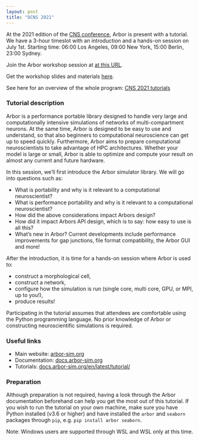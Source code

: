 ```yaml
---
layout: post
title: "OCNS 2021"
---
```


At the 2021 edition of the [CNS conference](https://www.cnsorg.org/cns-2021), Arbor is present with a tutorial. We have a 3-hour timeslot with an introduction and a hands-on session on July 1st. Starting time: 06:00 Los Angeles, 09:00 New York, 15:00 Berlin, 23:00 Sydney.

Join the Arbor workshop session at [at this URL](https://webconf.fz-juelich.de/b/hui-frn-onh-m6x).

Get the workshop slides and materials [here](https://github.com/arbor-sim/arbor-materials/tree/master/presentations/ocns2021).

See here for an overview of the whole program: [CNS 2021 tutorials](https://www.cnsorg.org/cns-2021-tutorials)

### Tutorial description

Arbor is a performance portable library designed to handle very large and computationally intensive simulations of networks of multi-compartment neurons. At the same time, Arbor is designed to be easy to use and understand, so that also beginners to computational neuroscience can get up to speed quickly. Furthermore, Arbor aims to prepare computational neuroscientists to take advantage of HPC architectures. Whether your model is large or small, Arbor is able to optimize and compute your result on almost any current and future hardware.

In this session, we’ll first introduce the Arbor simulator library. We will go into questions such as:

* What is portability and why is it relevant to a computational neuroscientist?
* What is performance portability and why is it relevant to a computational neuroscientist?
* How did the above considerations impact Arbors design?
* How did it impact Arbors API design, which is to say: how easy to use is all this?
* What’s new in Arbor? Current developments include performance improvements for gap junctions, file format compatibility, the Arbor GUI and more!

After the introduction, it is time for a hands-on session where Arbor is used to:

* construct a morphological cell,
* construct a network,
* configure how the simulation is run (single core, multi core, GPU, or MPI, up to you!),
* produce results!

Participating in the tutorial assumes that attendees are comfortable using the Python programming language. No prior knowledge of Arbor or constructing neuroscientific simulations is required.
​
### Useful links

* Main website: [arbor-sim.org](https://arbor-sim.org)
* Documentation: [docs.arbor-sim.org](https://docs.arbor-sim.org)
* Tutorials: [docs.arbor-sim.org/en/latest/tutorial/](https://docs.arbor-sim.org/en/latest/tutorial/)

### Preparation

Although preparation is not required, having a look through the Arbor documentation beforehand can help you get the most out of this tutorial. If you wish to run the tutorial on your own machine, make sure you have Python installed (v3.6 or higher) and have installed the `arbor` and `seaborn` packages through `pip`, e.g. `pip install arbor seaborn`.

Note: Windows users are supported through WSL and WSL only at this time.